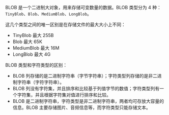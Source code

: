 BLOB 是一个二进制大对象，用来存储可变数量的数据。BLOB 类型分为 4 种：`TinyBlob`、`Blob`、`MediumBlob`、`LongBlob`。

这几个类型之间的唯一区别是在存储文件的最大大小上不同：

* TinyBlob      最大 255B
* Blob          最大 65K
* MediumBlob    最大 16M
* LongBlob      最大 4G

BLOB 类型和字符类型的区别：

* BLOB 列存储的是二进制字符串（字节字符串）；字符类型列存储的是非二进制字符串（字符字符串）。
* BLOB 列没有字符集，并且排序和比较基于列值字节的数值；字符类型列有一个字符集，并且根据字符集对值进行排序和比较。
* BLOB 是二进制字符串，字符类型是非二进制字符串，两者均可存放大容量的信息。BLOB 主要存储图片、音频信息等，而字符类型只能存储文本。



